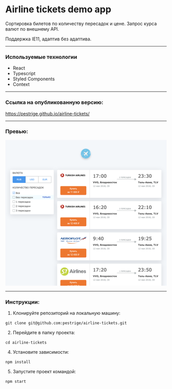 # Airline tickets demo app

Сортировка билетов по количеству пересадок и цене.
Запрос курса валют по внешнему API.

Поддержка IE11, адаптив без адаптива. 

---
### Используемые технологии
- React
- Typescript
- Styled Components
- Context
 ---
### Ссылка на опубликованную версию:
https://pestrige.github.io/airline-tickets/

---
### Превью:
![Скриншот главной страницы](preview.png)

---
### Инструкции:
1. Клонируйте репозиторий на локальную машину:
~~~
git clone git@github.com:pestrige/airline-tickets.git
~~~
2. Перейдите в папку проекта:
~~~
cd airline-tickets
~~~
4. Установите зависимости:
~~~
npm install
~~~
5. Запустите проект командой:
~~~
npm start
~~~
